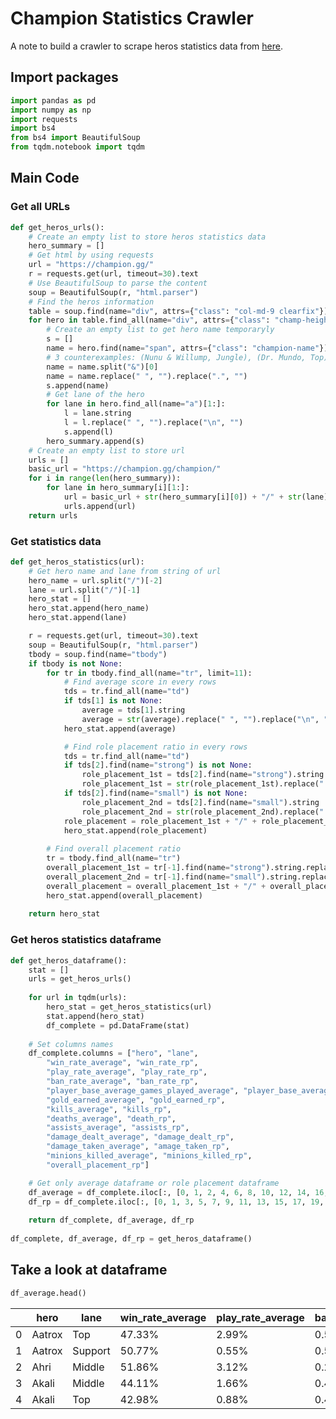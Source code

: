 # Champion Statistics Crawler
A note to build a crawler to scrape heros statistics data from [here](https://champion.gg/).

## Import packages
```python
import pandas as pd
import numpy as np
import requests
import bs4
from bs4 import BeautifulSoup
from tqdm.notebook import tqdm
```
## Main Code
### Get all URLs
```python
def get_heros_urls():  
    # Create an empty list to store heros statistics data
    hero_summary = []
    # Get html by using requests
    url = "https://champion.gg/"
    r = requests.get(url, timeout=30).text
    # Use BeautifulSoup to parse the content
    soup = BeautifulSoup(r, "html.parser")
    # Find the heros information
    table = soup.find(name="div", attrs={"class": "col-md-9 clearfix"})
    for hero in table.find_all(name="div", attrs={"class": "champ-height"}):  
        # Create an empty list to get hero name temporaryly
        s = []
        name = hero.find(name="span", attrs={"class": "champion-name"}).string
        # 3 counterexamples: (Nunu & Willump, Jungle), (Dr. Mundo, Top), (Dr. Mundo, Jungle)
        name = name.split("&")[0]
        name = name.replace(" ", "").replace(".", "")
        s.append(name)
        # Get lane of the hero
        for lane in hero.find_all(name="a")[1:]:
            l = lane.string
            l = l.replace(" ", "").replace("\n", "")
            s.append(l)
        hero_summary.append(s)
    # Create an empty list to store url
    urls = []
    basic_url = "https://champion.gg/champion/"
    for i in range(len(hero_summary)):
        for lane in hero_summary[i][1:]:
            url = basic_url + str(hero_summary[i][0]) + "/" + str(lane)
            urls.append(url)
    return urls
```

### Get statistics data
```python
def get_heros_statistics(url):
    # Get hero name and lane from string of url
    hero_name = url.split("/")[-2]
    lane = url.split("/")[-1]
    hero_stat = []
    hero_stat.append(hero_name)
    hero_stat.append(lane)

    r = requests.get(url, timeout=30).text
    soup = BeautifulSoup(r, "html.parser")
    tbody = soup.find(name="tbody")
    if tbody is not None:
        for tr in tbody.find_all(name="tr", limit=11):
            # Find average score in every rows
            tds = tr.find_all(name="td")
            if tds[1] is not None:
                average = tds[1].string
                average = str(average).replace(" ", "").replace("\n", "")
            hero_stat.append(average)

            # Find role placement ratio in every rows
            tds = tr.find_all(name="td")
            if tds[2].find(name="strong") is not None:
                role_placement_1st = tds[2].find(name="strong").string
                role_placement_1st = str(role_placement_1st).replace(" ", "").replace("\n", "")
            if tds[2].find(name="small") is not None: 
                role_placement_2nd = tds[2].find(name="small").string
                role_placement_2nd = str(role_placement_2nd).replace(" ", "").replace("/", "")
            role_placement = role_placement_1st + "/" + role_placement_2nd
            hero_stat.append(role_placement)
        
        # Find overall placement ratio
        tr = tbody.find_all(name="tr")
        overall_placement_1st = tr[-1].find(name="strong").string.replace(" ", "").replace("\n", "")
        overall_placement_2nd = tr[-1].find(name="small").string.replace(" ", "").replace("/", "")
        overall_placement = overall_placement_1st + "/" + overall_placement_2nd
        hero_stat.append(overall_placement)
    
    return hero_stat
```

### Get heros statistics dataframe
```python
def get_heros_dataframe():
    stat = []
    urls = get_heros_urls()
    
    for url in tqdm(urls):
        hero_stat = get_heros_statistics(url)
        stat.append(hero_stat)
        df_complete = pd.DataFrame(stat)
    
    # Set columns names
    df_complete.columns = ["hero", "lane", 
        "win_rate_average", "win_rate_rp", 
        "play_rate_average", "play_rate_rp", 
        "ban_rate_average", "ban_rate_rp", 
        "player_base_average_games_played_average", "player_base_average_games_played_rp", 
        "gold_earned_average", "gold_earned_rp", 
        "kills_average", "kills_rp", 
        "deaths_average", "death_rp", 
        "assists_average", "assists_rp", 
        "damage_dealt_average", "damage_dealt_rp", 
        "damage_taken_average", "amage_taken_rp", 
        "minions_killed_average", "minions_killed_rp", 
        "overall_placement_rp"]

    # Get only average dataframe or role placement dataframe
    df_average = df_complete.iloc[:, [0, 1, 2, 4, 6, 8, 10, 12, 14, 16, 18, 20, 22]]
    df_rp = df_complete.iloc[:, [0, 1, 3, 5, 7, 9, 11, 13, 15, 17, 19, 21, 23, 24]]
    
    return df_complete, df_average, df_rp
    
df_complete, df_average, df_rp = get_heros_dataframe()
```

## Take a look at dataframe
```python
df_average.head()
```

||hero|lane|win_rate_average|play_rate_average|ban_rate_average|player_base_average_games_played_average|gold_earned_average|kills_average|deaths_average|assists_average|damage_dealt_average|damage_taken_average|minions_killed_average|
|---|---|---|---|---|---|---|---|---|---|---|---|---|---|
|0|Aatrox|Top|47.33%|2.99%|0.59%|5.30|10964|5.16|5.63|5.80|18788|31710|162.03|
|1|Aatrox|Support|50.77%|0.55%|0.59%|23.03|6384|2.95|3.20|2.09|8706|13312|100.55|
|2|Ahri|Middle|51.86%|3.12%|0.23%|7.55|11052|6.42|5.24|7.68|20132|18589|159.75|
|3|Akali|Middle|44.11%|1.66%|0.49%|7.93|10977|7.81|6.23|5.35|18881|24593|149.14|
|4|Akali|Top|42.98%|0.88%|0.49%|8.23|10949|6.66|5.95|4.74|19045|24903|160.56|

